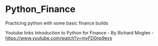 # Python_Finance
Practicing python with some basic finance builds


Youtube links
Introduction to Python for Finance - By Richard Moglen - https://www.youtube.com/watch?v=myFD0np9eys


